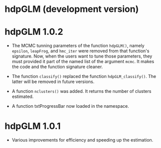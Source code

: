 # hdpGLM (development version)

# hdpGLM 1.0.2

* The MCMC tunning parameters of the function `hdpGLM()`, namely  `epsilon`, `leapFrog`, and `hmc_iter` were removed from that function's signature. Now, when the users want to tune those parameters, they must provided it part of the named list of the argument `mcmc`. It makes the code and the function signature cleaner.

* The function `classify()` replaced the function `hdpGLM_classify()`. The latter will be removed in future versions.

* A function `nclusters()` was added. It returns the number of clusters estimated.

* A function txtProgressBar now loaded in the namespace. 

# hdpGLM 1.0.1

* Various improvements for efficiency and speeding up the estimation.
